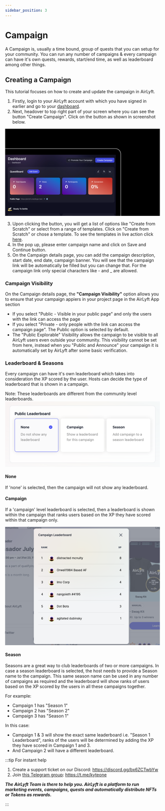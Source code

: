 ```yaml
---
sidebar_position: 3
---
```


# Campaign

A Campaign is, usually a time bound, group of quests that you can setup for your community. You can run any number of campaigns & every campaign can have it's own quests, rewards, start/end time, as well as leaderboard among other things.


## Creating a Campaign
This tutorial focuses on how to create and update the campaign in AirLyft.

1. Firstly, login to your AirLyft account with which you have signed in earlier and go to your [dashboard](https://account.airlyft.one/).
2. Next, headover to top right part of your screen where you can see the button "Create Campaign". Click on the button as shown in screenshot below.

![Create Campaign](../images/createcampaign.png)


3. Upon clicking the button, you will get a list of options like "Create from Scratch" or select from a range of templates. Click on "Create from Scratch" or chose a template. To see the templates in live action click [here](https://docs.airlyft.one/templates/). 
4. In the pop up, please enter campaign name and click on Save and Continue button. 
5. On the Campaign details page, you can add the campaign description, start date, end date, campaign banner. You will see that the campaign link will be automatically be filled but you can change that. For the campaign link only special characters like - and _ are allowed.

### Campaign Visibility
On the Campaign details page, the **"Campaign Visibility"** option allows you to ensure that your campaign appiers in your project page in the AirLyft App section  
- If you select "Public - Visible in your public page" and only the users with the link can access the page 
- If you select "Private - only people with the link can access the campaign page". The Public option is selected by default.
- The "Public Explorable" Visibility allows the campaign to be visible to all AirLyft users even outside your community. This visibility cannot be set from here, instead when you "Public and Announce" your campaign it is automatically set by AirLyft after some basic verification.

### Leaderboard & Seasons

Every campaign can have it's own leaderboard which takes into consideration the XP scored by the user. Hosts can decide the type of leaderboard that is shown in a campaign.

Note: These leaderboards are different from the community level leaderboards. 
![Leaderboard](../images/leaderboard.png)

#### None

If 'none' is selected, then the campaign will not show any leaderboard.

#### Campaign

If a 'campaign' level leaderboard is selected, then a leaderboard is shown within the campaign that ranks users based on the XP they have scored within that campaign only.

![Leaderboard](../images/leaderboard-modal.png)

#### Season

Seasons are a great way to club leaderboards of two or more campaigns. In case a season leaderboard is selected, the host needs to provide a Season name to the campaign. This same season name can be used in any number of campaigns as required and the leaderboard will show ranks of users based on the XP scored by the users in all these campaigns together.

For example:
- Campaign 1 has "Season 1"
- Campaign 2 has "Season 2"
- Campaign 3 has "Season 1"

In this case:
- Campaign 1 & 3 will show the exact same leaderboard i.e. "Season 1 Leaderboard", ranks of the users will be determined by adding the XP they have scored in Campaign 1 and 3.
- And Campaign 2 will have a different leaderboard.

:::tip For instant help

1. Create a support ticket on our Discord: https://discord.gg/bx6ZCTwbYw
2. Join [this Telegram group](https://t.me/kyteone): https://t.me/kyteone

**_The AirLyft Team is there to help you. AirLyft is a platform to run marketing events, campaigns, quests and automatically distribute NFTs or Tokens as rewards._**

:::